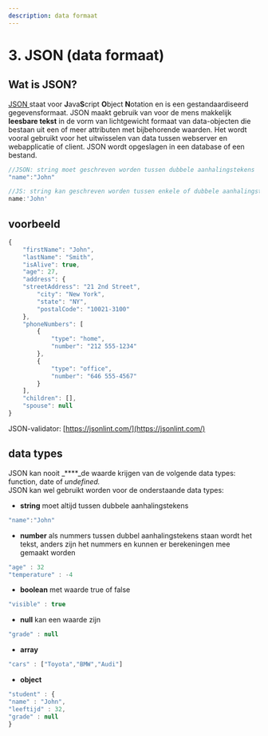 ```yaml
---
description: data formaat
---
```


# 3. JSON \(data formaat\)

## Wat is JSON?

[JSON ](https://www.json.org/json-en.html)staat voor **J**ava**S**cript **O**bject **N**otation en is een gestandaardiseerd gegevensformaat. JSON maakt gebruik van voor de mens makkelijk **leesbare tekst** in de vorm van lichtgewicht formaat van data-objecten die bestaan uit een of meer attributen met bijbehorende waarden. Het wordt vooral gebruikt voor het uitwisselen van data tussen webserver en webapplicatie of client. JSON wordt opgeslagen in een database of een bestand.

```javascript
//JSON: string moet geschreven worden tussen dubbele aanhalingstekens
"name":"John"

//JS: string kan geschreven worden tussen enkele of dubbele aanhalingstekens
name:'John'
```

## voorbeeld

```javascript
{
    "firstName": "John",
    "lastName": "Smith",
    "isAlive": true,
    "age": 27,
    "address": {
    "streetAddress": "21 2nd Street",
        "city": "New York",
        "state": "NY",
        "postalCode": "10021-3100"
    },
    "phoneNumbers": [
        {
            "type": "home",
            "number": "212 555-1234"
        },
        {
            "type": "office",
            "number": "646 555-4567"
        }
    ],
    "children": [],
    "spouse": null
}
```

JSON-validator: [https://jsonlint.com/](https://jsonlint.com/)

## data types

JSON kan nooit _****_de waarde krijgen van de volgende data types: function, date of _undefined._  
JSON kan wel gebruikt worden voor de onderstaande data types:

* **string** moet altijd tussen dubbele aanhalingstekens

```javascript
"name":"John"
```

* **number** als nummers tussen dubbel aanhalingstekens staan wordt het tekst, anders zijn het nummers en kunnen er berekeningen mee gemaakt worden

```javascript
"age" : 32
"temperature" : -4
```

* **boolean** met waarde true of false

```javascript
"visible" : true
```

* **null** kan een waarde zijn

```javascript
"grade" : null
```

* **array**

```javascript
"cars" : ["Toyota","BMW","Audi"]
```

* **object**

```javascript
"student" : {"name" : "John","leeftijd" : 32,"grade" : null}
```



